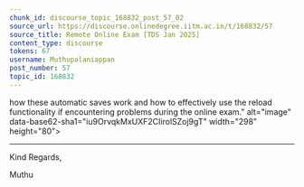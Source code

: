 ```yaml
---
chunk_id: discourse_topic_168832_post_57_02
source_url: https://discourse.onlinedegree.iitm.ac.in/t/168832/57
source_title: Remote Online Exam [TDS Jan 2025]
content_type: discourse
tokens: 67
username: Muthupalaniappan
post_number: 57
topic_id: 168832
---
```


 how these automatic saves work and how to effectively use the reload functionality if encountering problems during the online exam." alt="image" data-base62-sha1="iu9OrvqkMxUXF2CIirolSZoj9gT" width="298" height="80">

---

Kind Regards,

Muthu
